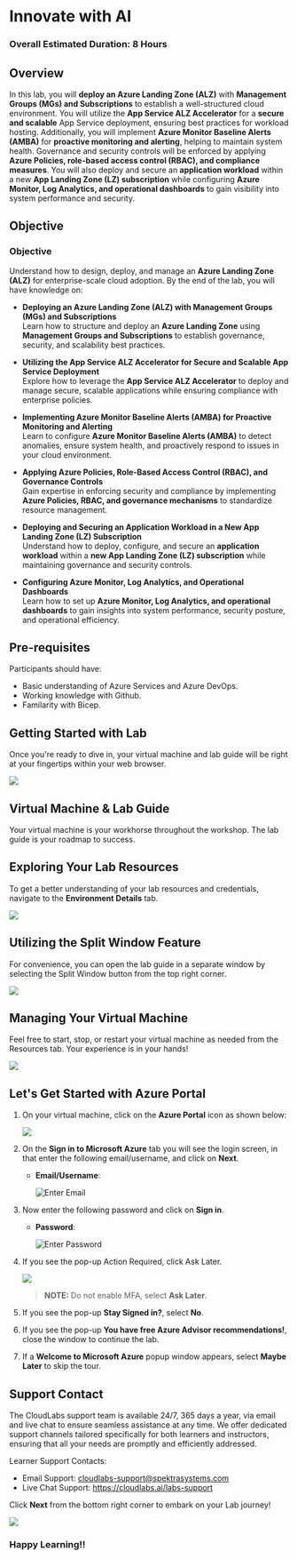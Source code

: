 # Innovate with AI

### Overall Estimated Duration: 8 Hours

## Overview

In this lab, you will **deploy an Azure Landing Zone (ALZ)** with **Management Groups (MGs) and Subscriptions** to establish a well-structured cloud environment. You will utilize the **App Service ALZ Accelerator** for a **secure and scalable** App Service deployment, ensuring best practices for workload hosting. Additionally, you will implement **Azure Monitor Baseline Alerts (AMBA)** for **proactive monitoring and alerting**, helping to maintain system health. Governance and security controls will be enforced by applying **Azure Policies, role-based access control (RBAC), and compliance measures**. You will also deploy and secure an **application workload** within a new **App Landing Zone (LZ) subscription** while configuring **Azure Monitor, Log Analytics, and operational dashboards** to gain visibility into system performance and security.

## Objective

### **Objective**  

Understand how to design, deploy, and manage an **Azure Landing Zone (ALZ)** for enterprise-scale cloud adoption. By the end of the lab, you will have knowledge on:  

- **Deploying an Azure Landing Zone (ALZ) with Management Groups (MGs) and Subscriptions**  
  Learn how to structure and deploy an **Azure Landing Zone** using **Management Groups and Subscriptions** to establish governance, security, and scalability best practices.  

- **Utilizing the App Service ALZ Accelerator for Secure and Scalable App Service Deployment**  
  Explore how to leverage the **App Service ALZ Accelerator** to deploy and manage secure, scalable applications while ensuring compliance with enterprise policies.  

- **Implementing Azure Monitor Baseline Alerts (AMBA) for Proactive Monitoring and Alerting**  
  Learn to configure **Azure Monitor Baseline Alerts (AMBA)** to detect anomalies, ensure system health, and proactively respond to issues in your cloud environment.  

- **Applying Azure Policies, Role-Based Access Control (RBAC), and Governance Controls**  
  Gain expertise in enforcing security and compliance by implementing **Azure Policies, RBAC, and governance mechanisms** to standardize resource management.  

- **Deploying and Securing an Application Workload in a New App Landing Zone (LZ) Subscription**  
  Understand how to deploy, configure, and secure an **application workload** within a **new App Landing Zone (LZ) subscription** while maintaining governance and security controls.  

- **Configuring Azure Monitor, Log Analytics, and Operational Dashboards**  
  Learn how to set up **Azure Monitor, Log Analytics, and operational dashboards** to gain insights into system performance, security posture, and operational efficiency.

## Pre-requisites

Participants should have:

- Basic understanding of Azure Services and Azure DevOps.
- Working knowledge with Github.
- Familarity with Bicep.

## Getting Started with Lab
Once you're ready to dive in, your virtual machine and lab guide will be right at your fingertips within your web browser.

![](media/getting-started-1.png)

## Virtual Machine & Lab Guide
Your virtual machine is your workhorse throughout the workshop. The lab guide is your roadmap to success.

## Exploring Your Lab Resources
To get a better understanding of your lab resources and credentials, navigate to the **Environment Details** tab.

![](media/getting-started-2.png)

## Utilizing the Split Window Feature
For convenience, you can open the lab guide in a separate window by selecting the Split Window button from the top right corner.

![](media/getting-started-3.png)

## Managing Your Virtual Machine
Feel free to start, stop, or restart your virtual machine as needed from the Resources tab. Your experience is in your hands!

![](media/getting-started-5.png)

## Let's Get Started with Azure Portal
 
1. On your virtual machine, click on the **Azure Portal** icon as shown below:
 
   ![](media/azure-portal-edge.png)

1. On the **Sign in to Microsoft Azure** tab you will see the login screen, in that enter the following email/username, and click on **Next**. 

   * **Email/Username**: <inject key="AzureAdUserEmail"></inject>
   
      ![](media/user-email.png "Enter Email")
     
1. Now enter the following password and click on **Sign in**.
   
   * **Password**: <inject key="AzureAdUserPassword"></inject>
   
      ![](media/user-pass.png "Enter Password")

1. If you see the pop-up Action Required, click Ask Later.

   ![](media/asklater.png)

   >**NOTE:** Do not enable MFA, select **Ask Later**.
     
1. If you see the pop-up **Stay Signed in?**, select **No**.

1. If you see the pop-up **You have free Azure Advisor recommendations!**, close the window to continue the lab.

1. If a **Welcome to Microsoft Azure** popup window appears, select **Maybe Later** to skip the tour.

## Support Contact

The CloudLabs support team is available 24/7, 365 days a year, via email and live chat to ensure seamless assistance at any time. We offer dedicated support channels tailored specifically for both learners and instructors, ensuring that all your needs are promptly and efficiently addressed.

Learner Support Contacts:

- Email Support: cloudlabs-support@spektrasystems.com
- Live Chat Support: https://cloudlabs.ai/labs-support

Click **Next** from the bottom right corner to embark on your Lab journey!

![](media/up4.png)

### Happy Learning!!

